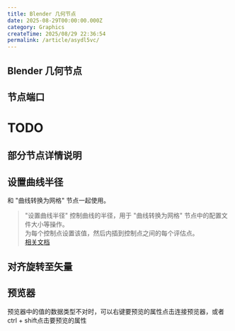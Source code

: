 ```yaml
---
title: Blender 几何节点
date: 2025-08-29T00:00:00.000Z
category: Graphics
createTime: 2025/08/29 22:36:54
permalink: /article/asydl5vc/
---
```

## Blender 几何节点

## 节点端口

# TODO

## 部分节点详情说明

## 设置曲线半径

和 "曲线转换为网格" 节点一起使用。  
> "设置曲线半径" 控制曲线的半径，用于 "曲线转换为网格" 节点中的配置文件大小等操作。  
> 为每个控制点设置该值，然后内插到控制点之间的每个评估点。  
> [相关文档](https://docs.blender.org/manual/zh-hans/4.2/modeling/geometry_nodes/curve/write/set_curve_radius.html?utm_source=blender-4.2.2-lts#bpy-types-geometrynodesetcurveradius)

## 对齐旋转至矢量

## 预览器

预览器中的值的数据类型不对时，可以右键要预览的属性点击连接预览器，或者ctrl + shift点击要预览的属性

